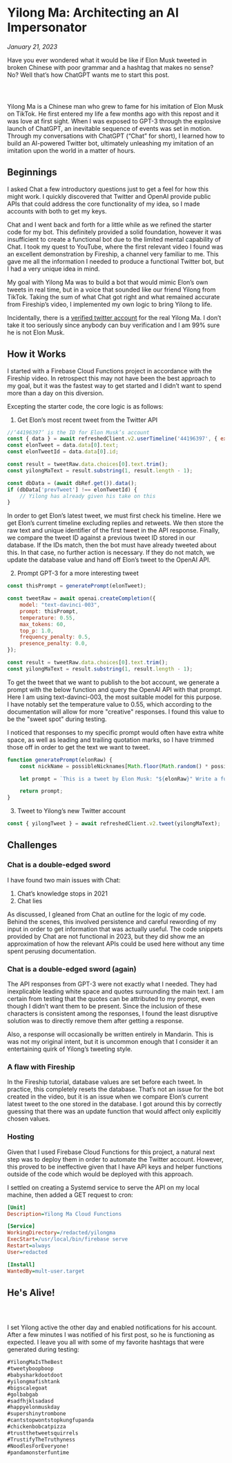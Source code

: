 # Yilong Ma: Architecting an AI Impersonator
*January 21, 2023*

Have you ever wondered what it would be like if Elon Musk tweeted in broken Chinese with poor grammar and a hashtag that makes no sense? No? Well that’s how ChatGPT wants me to start this post.

<div style="display: flex; justify-content: center;">
    <blockquote class="instagram-media" data-instgrm-permalink="https://instagram.com/p/Ck9pgM2DfBP" data-instgrm-version="14">
        <a href="https://instagram.com/p/Ck9pgM2DfBP"></a>
    </blockquote>
    <script async src="//www.instagram.com/embed.js"></script>
</div>

Yilong Ma is a Chinese man who grew to fame for his imitation of Elon Musk on TikTok. He first entered my life a few months ago with this repost and it was love at first sight. When I was exposed to GPT-3 through the explosive launch of ChatGPT, an inevitable sequence of events was set in motion. Through my conversations with ChatGPT (“Chat” for short), I learned how to build an AI-powered Twitter bot, ultimately unleashing my imitation of an imitation upon the world in a matter of hours.

## Beginnings
I asked Chat a few introductory questions just to get a feel for how this might work. I quickly discovered that Twitter and OpenAI provide public APIs that could address the core functionality of my idea, so I made accounts with both to get my keys.

Chat and I went back and forth for a little while as we refined the starter code for my bot. This definitely provided a solid foundation, however it was insufficient to create a functional bot due to the limited mental capability of Chat. I took my quest to YouTube, where the first relevant video I found was an excellent demonstration by Fireship, a channel very familiar to me. This gave me all the information I needed to produce a functional Twitter bot, but I had a very unique idea in mind.

My goal with Yilong Ma was to build a bot that would mimic Elon’s own tweets in real time, but in a voice that sounded like our friend Yilong from TikTok. Taking the sum of what Chat got right and what remained accurate from Fireship’s video, I implemented my own logic to bring Yilong to life.

Incidentally, there is a [verified twitter account](https://twitter.com/mayilong0) for the real Yilong Ma. I don’t take it too seriously since anybody can buy verification and I am 99% sure he is not Elon Musk.

## How it Works
I started with a Firebase Cloud Functions project in accordance with the Fireship video. In retrospect this may not have been the best approach to my goal, but it was the fastest way to get started and I didn’t want to spend more than a day on this diversion.

Excepting the starter code, the core logic is as follows:

1. Get Elon’s most recent tweet from the Twitter API

```js
//‘44196397’ is the ID for Elon Musk’s account
const { data } = await refreshedClient.v2.userTimeline('44196397', { exclude: ['replies', 'retweets'] });
const elonTweet = data.data[0].text;
const elonTweetId = data.data[0].id;

const result = tweetRaw.data.choices[0].text.trim();
const yilongMaText = result.substring(1, result.length - 1);

const dbData = (await dbRef.get()).data();
if (dbData['prevTweet'] !== elonTweetId) {
    // Yilong has already given his take on this
}
```

In order to get Elon’s latest tweet, we must first check his timeline. Here we get Elon’s current timeline excluding replies and retweets. We then store the raw text and unique identifier of the first tweet in the API response. Finally, we compare the tweet ID against a previous tweet ID stored in our database. If the IDs match, then the bot must have already tweeted about this. In that case, no further action is necessary. If they do not match, we update the database value and hand off Elon’s tweet to the OpenAI API.

2. Prompt GPT-3 for a more interesting tweet

```js
const thisPrompt = generatePrompt(elonTweet);

const tweetRaw = await openai.createCompletion({
    model: "text-davinci-003",
    prompt: thisPrompt,
    temperature: 0.55,
    max_tokens: 60,
    top_p: 1.0,
    frequency_penalty: 0.5,
    presence_penalty: 0.0,
});

const result = tweetRaw.data.choices[0].text.trim();
const yilongMaText = result.substring(1, result.length - 1);
```

To get the tweet that we want to publish to the bot account, we generate a prompt with the below function and query the OpenAI API with that prompt. Here I am using text-davinci-003, the most suitable model for this purpose. I have notably set the temperature value to 0.55, which according to the documentation will allow for more "creative" responses. I found this value to be the "sweet spot" during testing.

I noticed that responses to my specific prompt would often have extra white space, as well as leading and trailing quotation marks, so I have trimmed those off in order to get the text we want to tweet.

```js
function generatePrompt(elonRaw) {
    const nickName = possibleNicknames[Math.floor(Math.random() * possibleNicknames.length)];

    let prompt = `This is a tweet by Elon Musk: "${elonRaw}" Write a funny version of this tweet with a Chinese accent and very poor grammar. Do not reveal that this is satire. If referring to Elon Musk, call him ${nickName}. Include a single hashtag that makes no sense at the end.`;

    return prompt;
}
```

3. Tweet to Yilong’s new Twitter account

```js
const { yilongTweet } = await refreshedClient.v2.tweet(yilongMaText);
```

## Challenges
### Chat is a double-edged sword
I have found two main issues with Chat:
1. Chat’s knowledge stops in 2021
2. Chat lies

As discussed, I gleaned from Chat an outline for the logic of my code. Behind the scenes, this involved persistence and careful rewording of my input in order to get information that was actually useful. The code snippets provided by Chat are not functional in 2023, but they did show me an approximation of how the relevant APIs could be used here without any time spent perusing documentation.

### Chat is a double-edged sword (again)
The API responses from GPT-3 were not exactly what I needed. They had inexplicable leading white space and quotes surrounding the main text. I am certain from testing that the quotes can be attributed to my prompt, even though I didn’t want them to be present. Since the inclusion of these characters is consistent among the responses, I found the least disruptive solution was to directly remove them after getting a response.

Also, a response will occasionally be written entirely in Mandarin. This is was not my original intent, but it is uncommon enough that I consider it an entertaining quirk of Yilong’s tweeting style.

### A flaw with Fireship
In the Fireship tutorial, database values are set before each tweet. In practice, this completely resets the database. That’s not an issue for the bot created in the video, but it is an issue when we compare Elon’s current latest tweet to the one stored in the database. I got around this by correctly guessing that there was an update function that would affect only explicitly chosen values.

### Hosting
Given that I used Firebase Cloud Functions for this project, a natural next step was to deploy them in order to automate the Twitter account. However, this proved to be ineffective given that I have API keys and helper functions outside of the code which would be deployed with this approach.

I settled on creating a Systemd service to serve the API on my local machine, then added a GET request to cron:
```ini
[Unit]
Description=Yilong Ma Cloud Functions

[Service]
WorkingDirectory=/redacted/yilongma
ExecStart=/usr/local/bin/firebase serve
Restart=always
User=redacted

[Install]
WantedBy=mult-user.target
```

## He's Alive!

<div style="display: flex; justify-content: center;">
<blockquote class="twitter-tweet">
  <a href="https://twitter.com/_YilongMa/status/1616532433075142658"></a>
</blockquote>
<script async src="https://platform.twitter.com/widgets.js" charset="utf-8"></script>
</div>

I set Yilong active the other day and enabled notifications for his account. After a few minutes I was notified of his first post, so he is functioning as expected. I leave you all with some of my favorite hashtags that were generated during testing:

```txt
#YilongMaIsTheBest
#tweetyboopboop
#babysharkdootdoot
#yilongmafishtank
#bigscalegoat
#golbabgab
#sadfhjklsadasd
#happyelonmuskday
#supershinytrombone 
#cantstopwontstopkungfupanda
#chickenbobcatpizza
#trustthetweetsquirrels
#TrustifyTheTruthyness
#NoodlesForEveryone!
#pandamonsterfuntime
```